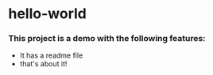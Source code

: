 # hello-world

### This project is a demo with the following features:
- It has a readme file
- that's about it!
